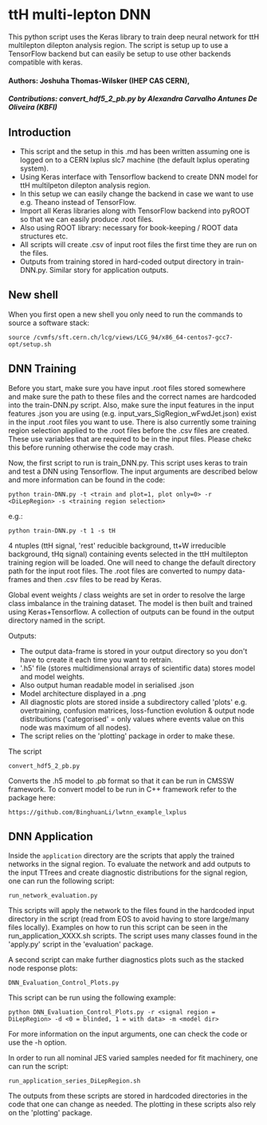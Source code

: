 
# ttH multi-lepton DNN

This python script uses the Keras library to train deep neural network for ttH multilepton dilepton analysis region. The script is setup up to use a TensorFlow backend but can easily be setup to use other backends compatible with keras.

#### Authors: Joshuha Thomas-Wilsker (IHEP CAS CERN),
##### Contributions: convert_hdf5_2_pb.py by Alexandra Carvalho Antunes De Oliveira (KBFI)

## Introduction
- This script and the setup in this .md has been written assuming one is logged on to a CERN lxplus slc7 machine (the default lxplus operating system).
- Using Keras interface with Tensorflow backend to create DNN model for ttH multilpeton dilepton analysis region.
- In this setup we can easily change the backend in case we want to use e.g. Theano instead of TensorFlow.
- Import all Keras libraries along with TensorFlow backend into pyROOT so that we can easily produce .root files.
- Also using ROOT library: necessary for book-keeping / ROOT data structures etc.
- All scripts will create .csv of input root files the first time they are run on the files.
- Outputs from training stored in hard-coded output directory in train-DNN.py. Similar story for application outputs.

## New shell
When you first open a new shell you only need to run the commands to source a software stack:
```
source /cvmfs/sft.cern.ch/lcg/views/LCG_94/x86_64-centos7-gcc7-opt/setup.sh
```

## DNN Training
Before you start, make sure you have input .root files stored somewhere and make sure the path to these files and the correct names are hardcoded into the train-DNN.py script. Also, make sure the input features in the input features .json you are using (e.g. input_vars_SigRegion_wFwdJet.json) exist in the input .root files you want to use. There is also currently some training region selection applied to the .root files before the .csv files are created. These use variables that are required to be in the input files. Please chekc this before running otherwise the code may crash.

Now, the first script to run is train_DNN.py. This script uses keras to train and test a DNN using Tensorflow. The input arguments are described below and more information can be found in the code:
```
python train-DNN.py -t <train and plot=1, plot only=0> -r <DiLepRegion> -s <training region selection>
```
e.g.:
```
python train-DNN.py -t 1 -s tH
```
4 ntuples (ttH signal, 'rest' reducible background, tt+W irreducible background, tHq signal) containing events selected in the ttH multilepton training region will be loaded. One will need to change the default directory path for the input root files. The .root files are converted to numpy data-frames and then .csv files to be read by Keras.

Global event weights / class weights are set in order to resolve the large class imbalance in the training dataset. The model is then built and trained using Keras+Tensorflow. A collection of outputs can be found in the output directory named in the script.

Outputs:
- The output data-frame is stored in your output directory so you don't have to create it each time you want to retrain.
- '.h5' file (stores multidimensional arrays of scientific data) stores model and model weights.
- Also output human readable model in serialised .json
- Model architecture displayed in a .png
- All diagnostic plots are stored inside a subdirectory called 'plots' e.g. overtraining, confusion matrices, loss-function evolution & output node distributions ('categorised' = only values where events value on this node was maximum of all nodes).
- The script relies on the 'plotting' package in order to make these.

The script
```
convert_hdf5_2_pb.py
```

Converts the .h5 model to .pb format so that it can be run in CMSSW framework. To convert model to be run in C++ framework refer to the package here:
```
https://github.com/BinghuanLi/lwtnn_example_lxplus
```

## DNN Application
Inside the `application` directory are the scripts that apply the trained networks in the signal region. To evaluate the network and add outputs to the input TTrees and create diagnostic distributions for the signal region, one can run the following script:
```
run_network_evaluation.py
```
This scripts will apply the network to the files found in the hardcoded input directory in the script (read from EOS to avoid having to store large/many files locally). Examples on how to run this script can be seen in the run_application_XXXX.sh scripts. The script uses many classes found in the 'apply.py' script in the 'evaluation' package.

A second script can make further diagnostics plots such as the stacked node response plots:
```
DNN_Evaluation_Control_Plots.py
```
This script can be run using the following example:
```
python DNN_Evaluation_Control_Plots.py -r <signal region = DiLepRegion> -d <0 = blinded, 1 = with data> -m <model dir>
```
For more information on the input arguments, one can check the code or use the -h option.

In order to run all nominal JES varied samples needed for fit machinery, one can run the script:
```
run_application_series_DiLepRegion.sh
```
The outputs from these scripts are stored in hardcoded directories in the code that one can change as needed. The plotting in these scripts also rely on the 'plotting' package.
